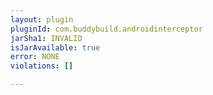 ```yaml
---
layout: plugin
pluginId: com.buddybuild.androidinterceptor
jarSha1: INVALID
isJarAvailable: true
error: NONE
violations: []

---
```

